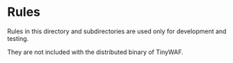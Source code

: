 # Rules

Rules in this directory and subdirectories are used only for development and testing.

They are not included with the distributed binary of TinyWAF.
